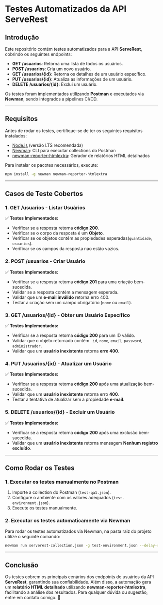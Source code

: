 # **Testes Automatizados da API ServeRest**

## **Introdução**

Este repositório contém testes automatizados para a API **ServeRest**, cobrindo os seguintes endpoints:

- **GET /usuarios**: Retorna uma lista de todos os usuários.
- **POST /usuarios**: Cria um novo usuário.
- **GET /usuarios/{id}**: Retorna os detalhes de um usuário específico.
- **PUT /usuarios/{id}**: Atualiza as informações de um usuário.
- **DELETE /usuarios/{id}**: Exclui um usuário.

Os testes foram implementados utilizando **Postman** e executados via **Newman**, sendo integrados a pipelines CI/CD.

---

## **Requisitos**

Antes de rodar os testes, certifique-se de ter os seguintes requisitos instalados:

- [Node.js](https://nodejs.org/) (versão LTS recomendada)
- [Newman](https://www.npmjs.com/package/newman): CLI para executar collections do Postman
- [newman-reporter-htmlextra](https://www.npmjs.com/package/newman-reporter-htmlextra): Gerador de relatórios HTML detalhados

Para instalar os pacotes necessários, execute:

```sh
npm install -g newman newman-reporter-htmlextra
```

---

## **Casos de Teste Cobertos**

### **1. GET /usuarios - Listar Usuários**

✅ **Testes Implementados:**

- Verificar se a resposta retorna **código 200**.
- Verificar se o corpo da resposta é um **Objeto**.
- Verificar se os objetos contêm as propiedades esperadas(`quantidade`, `usuarios`).
- Verificar se os campos da resposta nao estão vazios.

### **2. POST /usuarios - Criar Usuário**

✅ **Testes Implementados:**

- Verificar se a resposta retorna **código 201** para uma criação bem-sucedida.
- Validar se a resposta contém a mensagem esperada.
- Validar que um **e-mail inválido** retorna erro 400.
- Testar a criação sem um campo obrigatório (`nome` ou `email`).

### **3. GET /usuarios/{id} - Obter um Usuário Específico**

✅ **Testes Implementados:**

- Verificar se a resposta retorna **código 200** para um ID válido.
- Validar que o objeto retornado contém `_id`, `nome`, `email`, `password`, `administrador`.
- Validar que um **usuário inexistente** retorna **erro 400**.

### **4. PUT /usuarios/{id} - Atualizar um Usuário**

✅ **Testes Implementados:**

- Verificar se a resposta retorna **código 200** após uma atualização bem-sucedida.
- Validar que um **usuário inexistente** retorna erro **400**.
- Testar a tentativa de atualizar sem a propiedade **e-mail**.

### **5. DELETE /usuarios/{id} - Excluir um Usuário**

✅ **Testes Implementados:**

- Verificar se a resposta retorna **código 200** após uma exclusão bem-sucedida.
- Validar que um **usuário inexistente** retorna mensagem  **Nenhum registro excluído**.

---

## **Como Rodar os Testes**

### **1. Executar os testes manualmente no Postman**

1. Importe a collection do Postman (`test-qa1.json`).
2. Configure o ambiente com os valores adequados (`test-environment.json`).
3. Execute os testes manualmente.

### **2. Executar os testes automaticamente via Newman**

Para rodar os testes automatizados via Newman, na pasta raiz do projeto utilize o seguinte comando:

```sh
newman run serverest-collection.json -g test-environment.json --delay-request 1 --reporters cli, -r htmlextra --reporter-htmlextra-export ./result/Report.html
```

---

## **Conclusão**

Os testes cobrem os principais cenários dos endpoints de usuários da API **ServeRest**, garantindo sua confiabilidade. Além disso, a automação gera um **relatório HTML detalhado** utilizando **newman-reporter-htmlextra**, facilitando a análise dos resultados. Para qualquer dúvida ou sugestão, entre em contato comigo. 🚀